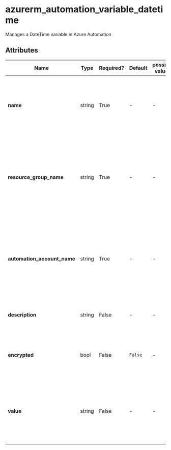 # azurerm_automation_variable_datetime

Manages a DateTime variable in Azure Automation

## Attributes

| Name | Type | Required? | Default  | possible values | Description |
| ---- | ---- | --------- | -------- | ----------- | ----------- |
| **name** | string | True | -  |  -  | The name of the Automation Variable. Changing this forces a new resource to be created. | 
| **resource_group_name** | string | True | -  |  -  | The name of the resource group in which to create the Automation Variable. Changing this forces a new resource to be created. | 
| **automation_account_name** | string | True | -  |  -  | The name of the automation account in which the Variable is created. Changing this forces a new resource to be created. | 
| **description** | string | False | -  |  -  | The description of the Automation Variable. | 
| **encrypted** | bool | False | `False`  |  -  | Specifies if the Automation Variable is encrypted. Defaults to `false`. | 
| **value** | string | False | -  |  -  | The value of the Automation Variable in the [RFC3339 Section 5.6 Internet Date/Time Format](https://tools.ietf.org/html/rfc3339#section-5.6). | 

